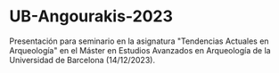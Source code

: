 # UB-Angourakis-2023
Presentación para seminario en la asignatura "Tendencias Actuales en Arqueología" en el Máster en Estudios Avanzados en Arqueología de la Universidad de Barcelona (14/12/2023).
